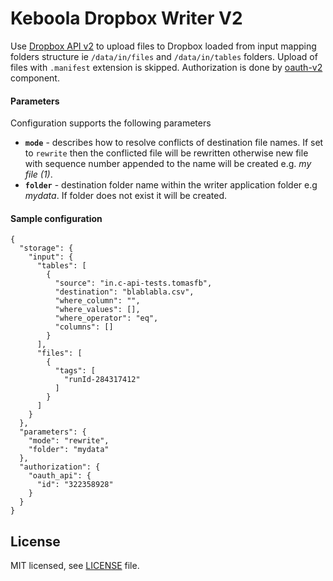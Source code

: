 # Keboola Dropbox Writer V2
Use [Dropbox API v2](https://www.dropbox.com/developers/documentation/http/documentation) to upload files to Dropbox loaded from input mapping folders structure ie `/data/in/files` and `/data/in/tables` folders. Upload of files with `.manifest` extension is skipped.
Authorization is done by [oauth-v2](http://docs.oauthv2.apiary.io/) component.

#### Parameters
Configuration supports the following parameters
- **`mode`** - describes how to resolve conflicts of destination file names. If set to `rewrite` then the conflicted file will be rewritten otherwise new file with sequence number appended to the name will be created e.g. _my file (1)_.
- **`folder`** - destination folder name within the writer application folder e.g _mydata_. If folder does not exist it will be created.


#### Sample configuration

```
{
  "storage": {
    "input": {
      "tables": [
        {
          "source": "in.c-api-tests.tomasfb",
          "destination": "blablabla.csv",
          "where_column": "",
          "where_values": [],
          "where_operator": "eq",
          "columns": []
        }
      ],
      "files": [
        {
          "tags": [
            "runId-284317412"
          ]
        }
      ]
    }
  },
  "parameters": {
    "mode": "rewrite",
    "folder": "mydata"
  },
  "authorization": {
    "oauth_api": {
      "id": "322358928"
    }
  }
}
```

## License

MIT licensed, see [LICENSE](./LICENSE) file.
